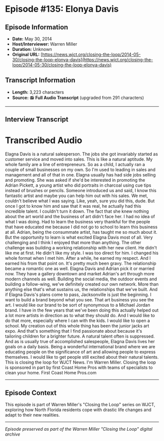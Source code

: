 # Episode #135: Elonya Davis



## Episode Information

- **Date:** May 30, 2014
- **Host/Interviewer:** Warren Miller
- **Duration:** Unknown
- **Original URL:** [https://news.wjct.org/closing-the-loop/2014-05-30/closing-the-loop-elonya-davis](https://news.wjct.org/closing-the-loop/2014-05-30/closing-the-loop-elonya-davis)

## Transcript Information

- **Length:** 3,223 characters
- **Source:** 📻 **Full Audio Transcript** (upgraded from 291 characters)

---

## Interview Transcript

# Transcribed Audio
Elagna Davis is a natural salesperson. The jobs she got invariably started as customer service and moved into sales. This is like a natural aptitude. My whole family are a line of entrepreneurs. So as a child, I actually ran a couple of small businesses on my own. So I'm used to leading in sales and management and all of that in one. Elagna usually has had side jobs selling and promoting. She was asked if she'd be interested in promoting the Adrian Pickett, a young artist who did portraits in charcoal using cue tips instead of brushes or pencils. Someone introduced us and said, I know this fantastic artist and maybe you can help him out with his sales. We met, couldn't believe what I was saying. Like, yeah, sure you did this, dude. But once I got to know him and saw that it was real, he actually had this incredible talent. I couldn't turn it down. The fact that she knew nothing about the art world and the business of art didn't face her. I had no idea of what I was doing. Had to learn the business very thankful for the people that have educated me because I did not go to school to learn this business at all. Adrian, being the consummate artist, has taught me so much about it. But the opportunity to learn is what excited Elagna Davis most of all. Very challenging and I think I enjoyed that more than anything. The other challenge was building a working relationship with her new client. He didn't like me at first. He didn't like my style. I was too direct for him. I changed his whole format when I met him. After a while, he earned my respect. And I earned his from that point on. It's pretty much been gravy. The relationship became a romantic one as well. Elagna Davis and Adrian pick it or married now. They have a gallery downtown and market Adrian's art through more modern channels as well. Building the social media, the outdoor events and building a follow-wing, we've definitely created our own network. More than anything else that's what sustains us, the relationships that we've built. And if Elagna Davis's plans come to pass, Jacksonville is just the beginning. I want to build a brand beyond what you see. That art business you see the art. I would like our brand to be sort of synonymous to a Michael Jordan brand. I have in the few years that we've been doing this actually helped out a lot more artists in direction as to what they should do. And I would like to do that more, especially where I can with the kids. I would like to open a school. My creation out of this whole thing has been the junior jacks art expo. And that's something that I find passionate about because it's tailoring children for a brighter future. A natural talent often is suppressed. And as is usually true of accomplished salespeople, Elagna Davis lives her goals on a daily basis. Being a wonderful international brand where we are educating people on the significance of art and allowing people to express themselves. I would like to get people still excited about their natural talents. This is closing the loop for WJCT News. I'm Warren Miller. Closing the loop is sponsored in part by first Coast Home Pros with teams of specialists to clean your home. First Coast Home Pros.com

---

## Episode Context

This episode is part of Warren Miller's "Closing the Loop" series on WJCT, exploring how North Florida residents cope with drastic life changes and adapt to their new realities.



---

*Episode preserved as part of the Warren Miller "Closing the Loop" digital archive*
